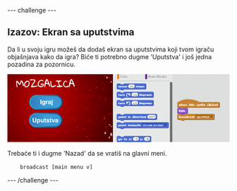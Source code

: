 \--- challenge \---

## Izazov: Ekran sa uputstvima

Da li u svoju igru možeš da dodaš ekran sa uputstvima koji tvom igraču objašnjava kako da igra? Biće ti potrebno dugme 'Uputstva' i još jedna pozadina za pozornicu.

![screenshot](images/brain-instructions.png)

Trebaće ti i dugme 'Nazad' da se vratiš na glavni meni.

```blocks
    broadcast [main menu v]
```

\--- /challenge \---
